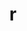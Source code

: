 ---
title: r
layout: revealjs-phonics
script:
- "/r/"
examples:
- rug 
- rag  
- rat 
- rice 
- raindrops  
- rainbow  
- round  
- reach  
- rain  
- reflection  
- rays  
- refraction  
- red 
- wren 
- wreck 
- wrangler
---